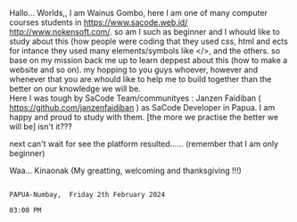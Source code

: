 Hallo... Worlds,, I am Wainus Gombo, here I am one of many computer courses students in https://www.sacode.web.id/ http://www.nokensoft.com/. 
so am I such as beginner and I whould like to study about this (how people were coding that they used css, html and ects for intance they used many elements/symbols like </>, and the others.
so base on my mission back me  up to learn deppest about this (how to make a website and so on). my hopping to you guys whoever, however and whenever that you are whould like to help me to build together than the better on our knowledge we will be.  
Here I was tough by SaCode Team/communityes : Janzen Faidiban ( https://github.com/janzenfaidiban ) as SaCode Developer in Papua. 
I am happy and proud to study with them. [the more we practise the better we will be] isn't it??? 

next can't wait for see the platform resulted...... (remember that I am only  beginner)  

Waa... Kinaonak (My greatting, welcoming and thanksgiving !!!) 

                                                                                                                   PAPUA-Numbay,  Friday 2th February 2024
                                                                                                                   03:00 PM

<!---
nusgombo/nusgombo is a ✨ special ✨ repository because its `README.md` (this file) appears on your GitHub profile.
You can click the Preview link to take a look at your changes.
--->

